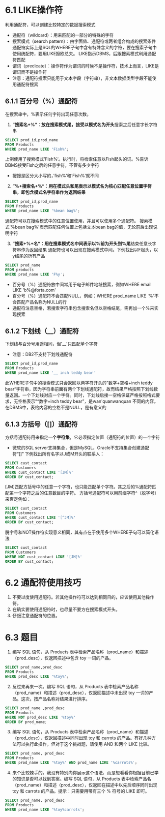 # 6.1 LIKE操作符
利用通配符，可以创建比较特定的数据搜索模式
- 通配符（wildcard）：用来匹配的一部分的特殊的字符
- 搜索模式（search pattern）：由字面值、通配符或两者组合构成的搜索条件
通配符实际上是SQL的WHERE子句中含有特殊含义的字符，要在搜索子句中使用统配符，要用LIKE擦欧总夫。
LIKE指示DBMS，后跟搜索模式利用通配符匹配
- 谓词（predicate）：操作符作为谓词的时候不是操作符，技术上而言，LIKE是谓词而不是操作符
- 注意：通配符搜索只能用于文本字段（字符串），非文本数据类型字段不能使用通配符搜索

## 6.1.1 百分号（%）通配符
在搜索串中，%表示任何字符出现任意次数。

1. **”搜索名+%“：**放在搜索模式尾，接受**以模式名为开头**搜索之后任意字长字符串
```sql
SELECT prod_id,prod_name
FROM Products
WHERE prod_name LIKE 'Fish%';
```
上例使用了搜索模式’Fish%‘。执行时，将检索任意以Fish起头的词。%告诉DBMS接受Fish之后的任意字符，不管有多少字符
- 搜搜是区分大小写的，’fish%‘和’Fish%‘就不同

2. **”%+搜索名+%“：**用在模式头和尾表示以模式名为核心匹配任意位置字符串，即**包含模式名字符串作为返回结果**
```sql
SELECT prod_id,prod_name
FROM Products
WHERE prod_name LIKE '%bean bag%';
```
通配符可以在搜索模式中的任意位置使用，并且可以使用多个通配符。
搜索模式'%bean bag%'表示匹配任何位置上包括文本bean bag的值，无论前后出现说明字符

3. **”搜索+%+名“：**用在搜素模式名中间表示**以%前为开头到%尾**结束任意长字符串作为返回结果
通配符也可以出现在搜索模式中间。下例找出以F起头，以y结尾的所有产品
```sql
SELECT prod_name
FROM products
WHERE prod_name LIKE 'F%y';
```
- 百分号（%）通配符放中间常用于电子邮件地址搜索，例如WHERE email LIKE 'b%@forta.com'
- 百分号（%）通配符不会匹配NULL，例如：WHERE prod_name LIKE '%'不会匹配产品名称为NULL的行
- 通配符注意空格，若搜索字符串包含搜索名但以空格结尾，需再加一个%来实现搜索

## 6.1.2 下划线（__）通配符
下划线与百分号用途相同，但'__'只匹配单个字符
- 注意：DB2不支持下划线通配符
```sql
SELECT prod_id,prod_name
FROM Products
WHERE prod_name LIKE '__ inch teddy bear'
```
此WHERE子句中的搜索模式只会返回以两字符开头的”数字+空格+inch teddy bear“字符串，因为字符串前面有两个下划线通配符，故而结果严格按照下划线数量返回。一个下划线对应一个字符。同时，下划线后接一空格保证严格按照格式要求，无空格表示”“数字+inch teddy bear”，是wan'quanwanquan 不同的内容。在DBMS中，表格内容的空格不是NULL，是有意义的
## 6.1.3 方括号（[]）通配符
方括号通配符用来指定**一个字符集**，它必须指定位置（通配符的位置）的一个字符
- 微软的SQL server支持集合，但是MySQL，Oracle不支持集合创建通配符“[]”
下例找出所有名字以J或M开头的联系人：
```sql
SELECT cust_contact
FROM Customers
WHERE cust_contact LIKE '[JM]%'
ORDER BY cust_contact;
```
[JM]匹配方括号中的任意一个字符，也只能匹配单个字符。其之后的%通配符匹配第一个字符之后的任意数目的字符。
方括号通配符可以用前缀字符^（脱字号）来否定例如：
```sql
SELECT cust_contact
FROM Customers
WHERE cust_contact LIKE '[^JM]%'
ORDER BY cust_contact;
```
脱字号和NOT操作符实现意义相同，其有点在于使用多个WHERE子句可以简化语法
```sql
SELECT cust_contact
FROM Customers
WHERE NOT cust_contact LIKE '[JM]%'
ORDER BY cust_contact;
```
# 6.2 通配符使用技巧
1. 不要过度使用通配符。若其他操作符可以达到相同目的，应该使用其他操作符。
2. 在确实要使用通配符时，也尽量不要方在搜索模式开头。
3. 仔细注意通配符的位置。
# 6.3 题目
1. 编写 SQL 语句，从 Products 表中检索产品名称（prod_name）和描述（prod_desc），仅返回描述中包含 toy 一词的产品。
```sql
SELECT prod_name,prod_desc
FROM Products
WHERE prod_desc LIKE '%toy%';
```
2. 反过来再来一次。编写 SQL 语句，从 Products 表中检索产品名称（prod_name）和描述（prod_desc），仅返回描述中未出现 toy 一词的产品。这次，按产品名称对结果进行排序。
```sql
SELECT prod_name ,prod_desc
FROM Products
WHERE NOT prod_desc LIKE '%toy%'
ORDER BY prod_name;
```
3. 编写 SQL 语句，从 Products 表中检索产品名称（prod_name）和描述（prod_desc），仅返回描述中同时出现 toy 和 carrots 的产品。有好几种方法可以执行此操作，但对于这个挑战题，请使用 AND 和两个 LIKE 比较。
```sql
SELECT prod_name, prod_desc
FROM Products
WHERE prod_name LIKE '%toy%' AND prod_name LIKE '%carrots%';
```
4. 来个比较棘手的。我没有特别向你展示这个语法，而是想看看你根据目前已学的知识是否可以找到答案。编写 SQL 语句，从 Products 表中检索产品名（prod_name）和描述（prod_desc），仅返回在描述中以先后顺序同时出现 toy 和 carrots 的产品。提示：只需要用带有三个 % 符号的 LIKE 即可。
```sql
SELECT prod_name, prod_desc
FROM Products
WHERE prod_name LIKE '%toy%carrots';
```